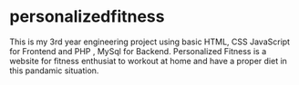 # personalizedfitness

This is my 3rd year engineering project using basic HTML, CSS JavaScript for Frontend and PHP , MySql for Backend.
Personalized Fitness is a website for fitness enthusiat to workout at home and have a proper diet in this pandamic situation.

